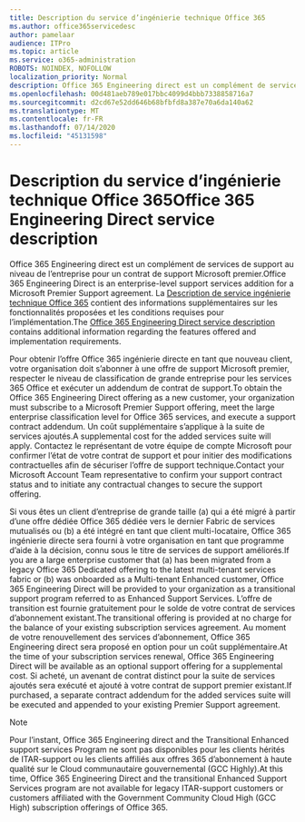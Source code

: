 ```yaml
---
title: Description du service d’ingénierie technique Office 365
ms.author: office365servicedesc
author: pamelaar
audience: ITPro
ms.topic: article
ms.service: o365-administration
ROBOTS: NOINDEX, NOFOLLOW
localization_priority: Normal
description: Office 365 Engineering direct est un complément de services de support au niveau de l’entreprise pour un contrat de support Microsoft premier. La description de service ingénierie technique Office 365 contient des informations supplémentaires sur les fonctionnalités proposées et les conditions requises pour l’implémentation.
ms.openlocfilehash: 00d481aeb789e017bbc4099d4bbb7338858716a7
ms.sourcegitcommit: d2cd67e52dd646b68bfbfd8a387e70a6da140a62
ms.translationtype: MT
ms.contentlocale: fr-FR
ms.lasthandoff: 07/14/2020
ms.locfileid: "45131598"
---
```

# <a name="office-365-engineering-direct-service-description"></a><span data-ttu-id="4852d-104">Description du service d’ingénierie technique Office 365</span><span class="sxs-lookup"><span data-stu-id="4852d-104">Office 365 Engineering Direct service description</span></span>

<span data-ttu-id="4852d-105">Office 365 Engineering direct est un complément de services de support au niveau de l’entreprise pour un contrat de support Microsoft premier.</span><span class="sxs-lookup"><span data-stu-id="4852d-105">Office 365 Engineering Direct is an enterprise-level support services addition for a Microsoft Premier Support agreement.</span></span> <span data-ttu-id="4852d-106">La [Description de service ingénierie technique Office 365](https://github.com/MicrosoftDocs/OfficeDocs-O365ServiceDescriptions/blob/master/Office%20365%20Engineering%20Direct%20-%20Svc%20Desc%20(25mar2019).pdf) contient des informations supplémentaires sur les fonctionnalités proposées et les conditions requises pour l’implémentation.</span><span class="sxs-lookup"><span data-stu-id="4852d-106">The [Office 365 Engineering Direct service description](https://github.com/MicrosoftDocs/OfficeDocs-O365ServiceDescriptions/blob/master/Office%20365%20Engineering%20Direct%20-%20Svc%20Desc%20(25mar2019).pdf) contains additional information regarding the features offered and implementation requirements.</span></span>

<span data-ttu-id="4852d-107">Pour obtenir l’offre Office 365 ingénierie directe en tant que nouveau client, votre organisation doit s’abonner à une offre de support Microsoft premier, respecter le niveau de classification de grande entreprise pour les services 365 Office et exécuter un addendum de contrat de support.</span><span class="sxs-lookup"><span data-stu-id="4852d-107">To obtain the Office 365 Engineering Direct offering as a new customer, your organization must subscribe to a Microsoft Premier Support offering, meet the large enterprise classification level for Office 365 services, and execute a support contract addendum.</span></span> <span data-ttu-id="4852d-108">Un coût supplémentaire s’applique à la suite de services ajoutés.</span><span class="sxs-lookup"><span data-stu-id="4852d-108">A supplemental cost for the added services suite will apply.</span></span> <span data-ttu-id="4852d-109">Contactez le représentant de votre équipe de compte Microsoft pour confirmer l’état de votre contrat de support et pour initier des modifications contractuelles afin de sécuriser l’offre de support technique.</span><span class="sxs-lookup"><span data-stu-id="4852d-109">Contact your Microsoft Account Team representative to confirm your support contract status and to initiate any contractual changes to secure the support offering.</span></span> 

<span data-ttu-id="4852d-110">Si vous êtes un client d’entreprise de grande taille (a) qui a été migré à partir d’une offre dédiée Office 365 dédiée vers le dernier Fabric de services mutualisés ou (b) a été intégré en tant que client multi-locataire, Office 365 ingénierie directe sera fourni à votre organisation en tant que programme d’aide à la décision, connu sous le titre de services de support améliorés.</span><span class="sxs-lookup"><span data-stu-id="4852d-110">If you are a large enterprise customer that (a) has been migrated from a legacy Office 365 Dedicated offering to the latest multi-tenant services fabric or (b) was onboarded as a Multi-tenant Enhanced customer, Office 365 Engineering Direct will be provided to your organization as a transitional support program referred to as Enhanced Support Services.</span></span> <span data-ttu-id="4852d-111">L’offre de transition est fournie gratuitement pour le solde de votre contrat de services d’abonnement existant.</span><span class="sxs-lookup"><span data-stu-id="4852d-111">The transitional offering is provided at no charge for the balance of your existing subscription services agreement.</span></span> <span data-ttu-id="4852d-112">Au moment de votre renouvellement des services d’abonnement, Office 365 Engineering direct sera proposé en option pour un coût supplémentaire.</span><span class="sxs-lookup"><span data-stu-id="4852d-112">At the time of your subscription services renewal, Office 365 Engineering Direct will be available as an optional support offering for a supplemental cost.</span></span> <span data-ttu-id="4852d-113">Si acheté, un avenant de contrat distinct pour la suite de services ajoutés sera exécuté et ajouté à votre contrat de support premier existant.</span><span class="sxs-lookup"><span data-stu-id="4852d-113">If purchased, a separate contract addendum for the added services suite will be executed and appended to your existing Premier Support agreement.</span></span>

> [!NOTE]
> <span data-ttu-id="4852d-114">Pour l’instant, Office 365 Engineering direct and the Transitional Enhanced support services Program ne sont pas disponibles pour les clients hérités de ITAR-support ou les clients affiliés aux offres 365 d’abonnement à haute qualité sur le Cloud communautaire gouvernemental (GCC Highly).</span><span class="sxs-lookup"><span data-stu-id="4852d-114">At this time, Office 365 Engineering Direct and the transitional Enhanced Support Services program are not available for legacy ITAR-support customers or customers affiliated with the Government Community Cloud High (GCC High) subscription offerings of Office 365.</span></span>
